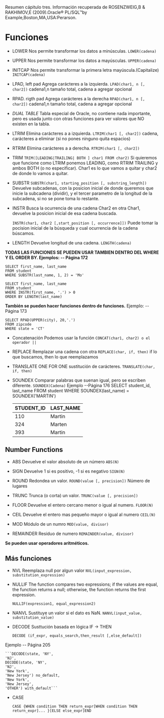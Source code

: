 Resumen cápitulo tres.
Información recuperada de ROSENZWEIG,B &  RAKHIMOV,E (2009).Oracle® PL/SQL™by Example,Boston,MA,USA:Perarson. 


# Funciones

* LOWER 
Nos permite transformar los datos a minúsculas.
	```LOWER(cadena)```

* UPPER
Nos permite transformar los datos a mayúsculas.
	```UPPER(cadena)```

* INITCAP
Nos permite transformar la primera letra mayúscula.(Capitalize)
	```INITCAP(cadena)```

* LPAD, left pad
Agrega carácteres a la izquierda. 
	```LPAD(char1, n [, char2])```
cadena1,n tamaño total, cadena a agregar opcional
	

* RPAD. rigth pad
Agrega carácteres a la derecha
	```RPAD(char1, n [, char2])```
cadena1,n tamaño total, cadena a agregar opcional
	 

* *DUAL TABLE*
Tabla especial de Oracle, no contiene nada importante, pero es usada junto con otras funciones para ver valores que NO existen en la tabla.

* LTRIM
Elimina carácteres a a izquierda.
	```LTRIM(char1 [, char2])```
cadena, carácteres a eliminar (si no pones ninguno quita espacios) 
	

* RTRIM
Elimina carácteres a a derecha.
	``` RTRIM(char1 [, char2]) ```

* TRIM
	```TRIM([LEADING|TRAILING| BOTH ] char1 FROM char2)```
Si quieremos que funcione como LTRIM ponemos LEADING, como RTRIM TRAILING y ambos BOTH (o no especificar). 
Char1 es lo que vamos a quitar y char2 de donde lo vamos a quitar. 
	
* SUBSTR
	```SUBSTR(char1, starting_position [, substring_length])```
Devuelve subcadenas, con la posicion inicial de donde queremos que inicie la subcadena (dividir), y el tercer parametro de la longitud de la subcadena, si no se pone toma lo restante.

* INSTR
Busca la ocurrencia de una cadena Char2 en otra Char1, devuelve la posicion inicial de esa cadena buscada.

	```INSTR(char1, char2 [,start_position [, occurrence]])```
Puede tomar la pocision inicial de la búsqueda y cual ocurrencia de la cadena búscamos.

* LENGTH
Devuelve longitud de una cadena.
	```LENGTH(cadena)```


**TODAS LAS FUNCIONES SE PUEDEN USAR TAMBIEN DENTRO DEL WHERE Y EL ORDER BY. Ejemplos: -- Página 172**

	SELECT first_name, last_name
	FROM student
	WHERE SUBSTR(last_name, 1, 2) = 'Mo'

	SELECT first_name, last_name
	FROM student
	WHERE INSTR(first_name, '.') > 0
	ORDER BY LENGTH(last_name)

**También se pueden hacer funciones dentro de funciones.**
Ejemplo: --Página 173

	SELECT RPAD(UPPER(city), 20,'.')
	FROM zipcode
	WHERE state = 'CT'


* Concatenación
Podemos usar la función
	```CONCAT(char1, char2) o el operador ||```

* REPLACE
Remplazar una cadena con otra
	```REPLACE(char, if, then)```
if lo que buscamos, then lo que reemplazamos

* TRANSLATE
ONE FOR ONE sustitución de carácteres.
	```TRANSLATE(char, if, then)```

* SOUNDEX
Comparar palabras que suenan igual, pero se escriben diferente.
	```SOUNDEX(Cadena)```
Ejemplo --Página 176
	SELECT student_id, last_name
	FROM student
	WHERE SOUNDEX(last_name) = SOUNDEX('MARTIN')

	STUDENT_ID| LAST_NAME
	----------| ---------
	110| Martin
	324| Marten
	393| Martin

## Number Functions

* ABS
Devuelve el valor absoluto de un número
	```ABS(N)```
	
* SIGN
Devuelve 1 si es positivo, -1 si es negativo
	```SIGN(N)```
	
* ROUND
Redondea un valor.
	```ROUND(value [, precision])``` 
Número de lugares
* TRUNC	
Trunca (o corta) un valor.
	```TRUNC(value [, precision])```

* FLOOR
Devuelve el entero cercano menor o igual al numero.
	```FLOOR(N)```
* CEIL
Devuelve el entero mas pequeño mayor o igual al numero
	```CEIL(N)```

* MOD
Módulo de un numro
	```MOD(value, divisor)```

* REMAINDER
Residuo de numero
	```REMAINDER(value, divisor)```
	
**Se pueden usar operadores aritméticos.**

## Más funciones

* NVL
Reemplaza null por algun valor
	```NVL(input_expression, substitution_expression)```
* NULLIF
The function compares two
expressions; if the values are equal, the function returns a null; otherwise, the function returns the
first expression.

	```NULLIF(expression1, equal_expression2)```

* NANVL
Sustituye un valor si el dato es NaN.
	```NANVL(input_value, substitution_value)```
	
* DECODE
Susttución basada en lógica IF -> THEN

	```DECODE (if_expr, equals_search,then_result [,else_default])```

Ejemplo -- Página 205

	```DECODE(state, 'NY',
	'NJ',
	DECODE(state, 'NY',
	'NJ',
	'New York',
	'New Jersey') no_default,
	'New York',
	'New Jersey',
	'OTHER') with_default```

* CASE

	```CASE {WHEN condition THEN return_expr[WHEN condition THEN return_expr]... }[ELSE else_expr]END ```
